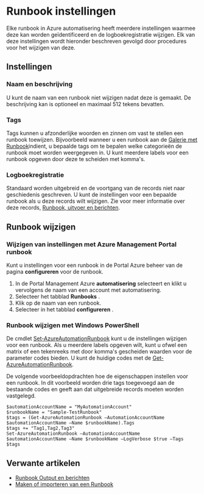 <properties 
   pageTitle="Runbook instellingen"
   description="Beschrijving van de configuratie-instellingen voor een runbook in Azure automatisering en hoe u ze met Azure Management Portal en Windows PowerShell."
   services="automation"
   documentationCenter=""
   authors="bwren"
   manager="stevenka"
   editor="tysonn" />
<tags 
   ms.service="automation"
   ms.devlang="na"
   ms.topic="article"
   ms.tgt_pltfrm="na"
   ms.workload="infrastructure-services"
   ms.date="02/09/2016"
   ms.author="bwren" />

# <a name="runbook-settings"></a>Runbook instellingen

Elke runbook in Azure automatisering heeft meerdere instellingen waarmee deze kan worden geïdentificeerd en de logboekregistratie wijzigen. Elk van deze instellingen wordt hieronder beschreven gevolgd door procedures voor het wijzigen van deze.

## <a name="settings"></a>Instellingen

### <a name="name-and-description"></a>Naam en beschrijving

U kunt de naam van een runbook niet wijzigen nadat deze is gemaakt. De beschrijving kan is optioneel en maximaal 512 tekens bevatten.

### <a name="tags"></a>Tags

Tags kunnen u afzonderlijke woorden en zinnen om vast te stellen een runbook toewijzen. Bijvoorbeeld wanneer u een runbook aan de [Galerie met Runbook](https://msdn.microsoft.com/library/dn781422.aspx)indient, u bepaalde tags om te bepalen welke categorieën de runbook moet worden weergegeven in. U kunt meerdere labels voor een runbook opgeven door deze te scheiden met komma's.

### <a name="logging"></a>Logboekregistratie

Standaard worden uitgebreid en de voortgang van de records niet naar geschiedenis geschreven. U kunt de instellingen voor een bepaalde runbook als u deze records wilt wijzigen. Zie voor meer informatie over deze records, [Runbook, uitvoer en berichten](https://msdn.microsoft.com/library/dn879148.aspx).

## <a name="changing-runbook-settings"></a>Runbook wijzigen

### <a name="changing-runbook-settings-with-the-azure-management-portal"></a>Wijzigen van instellingen met Azure Management Portal runbook

Kunt u instellingen voor een runbook in de Portal Azure beheer van de pagina **configureren** voor de runbook.

1. In de Portal Management Azure **automatisering** selecteert en klikt u vervolgens de naam van een account met automatisering.
1. Selecteer het tabblad **Runbooks** .
1. Klik op de naam van een runbook.
1. Selecteer in het tabblad **configureren** .

### <a name="changing-runbook-settings-with-windows-powershell"></a>Runbook wijzigen met Windows PowerShell

De cmdlet [Set-AzureAutomationRunbook](https://msdn.microsoft.com/library/dn690275.aspx) kunt u de instellingen wijzigen voor een runbook. Als u meerdere labels opgeven wilt, kunt u ofwel een matrix of een tekenreeks met door komma's gescheiden waarden voor de parameter codes bieden. U kunt de huidige codes met de [Get-AzureAutomationRunbook](https://msdn.microsoft.com/library/dn690278.aspx).

De volgende voorbeeldopdrachten hoe de eigenschappen instellen voor een runbook. In dit voorbeeld worden drie tags toegevoegd aan de bestaande codes en geeft aan dat uitgebreide records moeten worden vastgelegd.

    $automationAccountName = "MyAutomationAccount"
    $runbookName = "Sample-TestRunbook"
    $tags = (Get-AzureAutomationRunbook –AutomationAccountName $automationAccountName –Name $runbookName).Tags
    $tags += "Tag1,Tag2,Tag3"
    Set-AzureAutomationRunbook –AutomationAccountName $automationAccountName –Name $runbookName –LogVerbose $true –Tags $tags

## <a name="related-articles"></a>Verwante artikelen
- [Runbook Output en berichten](../automation-runbook-output-and-messages) 
- [Maken of importeren van een Runbook](https://msdn.microsoft.com/library/dn643637.aspx) 